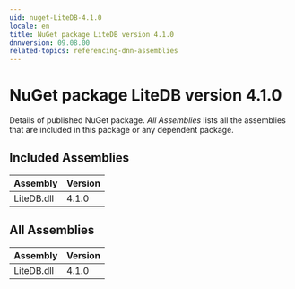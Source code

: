 ```yaml
---
uid: nuget-LiteDB-4.1.0
locale: en
title: NuGet package LiteDB version 4.1.0
dnnversion: 09.08.00
related-topics: referencing-dnn-assemblies
---
```


# NuGet package LiteDB version 4.1.0
Details of published NuGet package.
*All Assemblies* lists all the assemblies that are included in this package or any dependent package.

## Included Assemblies

|Assembly|Version|
|---|---|
|LiteDB.dll|4.1.0|

## All Assemblies

|Assembly|Version|
|---|---|
|LiteDB.dll|4.1.0|

